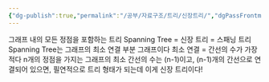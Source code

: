 ```yaml
---
{"dg-publish":true,"permalink":"/공부/자료구조/트리/신장트리/","dgPassFrontmatter":true}
---
```


그래프 내의 모든 정점을 포함하는 트리
Spanning Tree = 신장 트리 = 스패닝 트리
Spanning Tree는 그래프의 최소 연결 부분 그래프이다
최소 연결 = 간선의 수가 가장 적다
n개의 정점을 가지는 그래프의 최소 간선의 수는 (n-1)이고, (n-1)개의 간선으로 연결되어 있으면, 필연적으로 트리 형태가 되는데 이게 신장 트리이다!